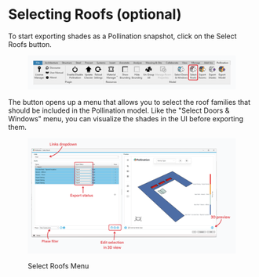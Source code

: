 # Selecting Roofs (optional)

To start exporting shades as a Pollination snapshot, click on the Select Roofs button.

<figure><img src="../../.gitbook/assets/image (49).png" alt=""><figcaption></figcaption></figure>

The button opens up a menu that allows you to select the roof families that should be included in the Pollination model. Like the "Select Doors & Windows" menu, you can visualize the shades in the UI before exporting them.

<figure><img src="../../.gitbook/assets/image (50).png" alt=""><figcaption><p>Select Roofs Menu</p></figcaption></figure>
